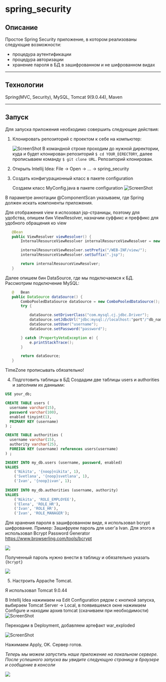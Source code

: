 # spring_security

## Описание
Простое Spring Security приложение, в котором реализованы следующие возможности:
- процедура аутентификации
- процедура авторизации
- хранение пароля в БД в зашифрованном и не шифрованном видах
---
## Технологии
Spring(MVC, Security), MySQL, Tomcat 9(9.0.44), Maven

---
## Запуск
Для запуска приложения необходимо совершить следующие действия:

1. Клонировать репозиторий с проектом к себе на компьютер:
    
    ![ScreenShot](screenshots/url.png "Копируем URL")
    В командной строке проходим до нужной директории, куда и будет клонирован репозиторий 
    `$ cd YOUR_DIRECTORY`, далее прописываем команду `$ git clone URL`. Репозиторий клонирован.

2. Открыть Intellij Idea: File -> Open -> ... -> spring_security
3. Создать конфигурационный класс в пакете configuration
   
   Создаем класс MyConfig.java в пакете configuration
   ![ScreenShot](screenshots/config.png)

В параметре аннотации @ComponentScan указываем, где Spring должен искать компоненты приложения.

   Для отображения view я испозовал jsp-страницы, поэтому для удобства, опишем бин ViewResolver, назначим суффикс и преффикс для удобного обращения ко view
 ```java
    @Bean
    public ViewResolver viewResolver() {
        InternalResourceViewResolver internalResourceViewResolver = new InternalResourceViewResolver();

        internalResourceViewResolver.setPrefix("/WEB-INF/view/");
        internalResourceViewResolver.setSuffix(".jsp");

        return internalResourceViewResolver;
    }
```
Далее опишем бин DataSource, где мы подключаемся к БД. Рассмотрим подключение MySQL:
 ```java
    @   Bean
    public DataSource dataSource() {
        ComboPooledDataSource dataSource = new ComboPooledDataSource();
        try {

            dataSource.setDriverClass("com.mysql.cj.jdbc.Driver");
            dataSource.setJdbcUrl("jdbc:mysql://localhost:"port"/"db_name"?useUnicode=true&useJDBCCompliantTimezoneShift=true&useLegacyDatetimeCode=false&serverTimezone=Europe/Moscow");
            dataSource.setUser("username");
            dataSource.setPassword("password");

        } catch (PropertyVetoException e) {
            e.printStackTrace();
        }

        return dataSource;
    }
```    
TimeZone прописывать обязательно!

4. Подготовить таблицы в БД
Создадим две таблицы users и authorities и заполним их данными:
```sql
USE your_db;

CREATE TABLE users (
  username varchar(15),
  password varchar(100),
  enabled tinyint(1),
  PRIMARY KEY (username)
) ;

CREATE TABLE authorities (
  username varchar(15),
  authority varchar(25),
  FOREIGN KEY (username) references users(username)
) ;

INSERT INTO my_db.users (username, password, enabled)
VALUES
	('Nikita', '{noop}nikita', 1),
	('Svetlana', '{noop}svetlana', 1),
	('Ivan', '{noop}ivan', 1);
    
INSERT INTO my_db.authorities (username, authority)
VALUES
	('Nikita', 'ROLE_EMPLOYEE'),
	('Elena', 'ROLE_HR'),
    ('Ivan', 'ROLE_HR'),
	('Ivan', 'ROLE_MANAGER');
```
Для хранения пароля в зашифрованном виде, я использовал bcrypt шифрование.
Пример:
Зашифруем пароль для user'a Ivan. Для этого я использовал Bcrypt Password Generator https://www.browserling.com/tools/bcrypt

![](screenshots/bcryptgen.png)

Полученный пароль нужно внести в таблицу и обязательно указать `{bcrypt}`

![](screenshots/bcrypt.png)

5. Настроить Appache Tomcat.

Я использовал Tomcat 9.0.44

В Intellij Idea нажимаем на Edit Configuration рядом с кнопкой запуска, выбираем Tomcat Server -> Local, в появившемся окне нажимаем Configure и находим архив tomcat (скачиваем при необходимости)
![ScreenShot](screenshots/tomcat2.png)

Переходим в Deployment, добавляем артефакт war_exploded

![ScreenShot](screenshots/tomcat3.png)

Нажимаем Apply, OK. Сервер готов.


*Теперь мы можем запустить наше приложение на локальном сервере. 
После успешного запуска вы увидите следующую страницу в браузере и сообщение в консоли*

![](screenshots/final.png)

